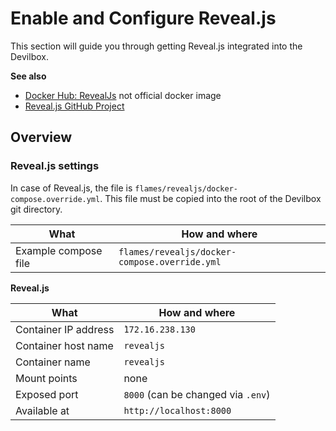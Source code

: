 # Enable and Configure Reveal.js

This section will guide you through getting Reveal.js integrated into the Devilbox.

**See also**

* [Docker Hub: RevealJs](https://hub.docker.com/r/agiled/reveal.js-docker/) not official docker image
* [Reveal.js GitHub Project](https://github.com/hakimel/reveal.js/)
    
## Overview

### Reveal.js settings

In case of Reveal.js, the file is `flames/revealjs/docker-compose.override.yml`. This file
must be copied into the root of the Devilbox git directory.
    
| What        | How and where |
| ----------- | ------------- |
| Example compose file  | `flames/revealjs/docker-compose.override.yml` | 

**Reveal.js**

| What        | How and where |
| ----------- | ------------- |
| Container IP address  | `̀172.16.238.130`                   | 
| Container host name   | `revealjs`                         | 
| Container name        | `revealjs`                         | 
| Mount points          | none                               | 
| Exposed port          | `8000` (can be changed via `.env`) |  
| Available at          | `http://localhost:8000`            | 
